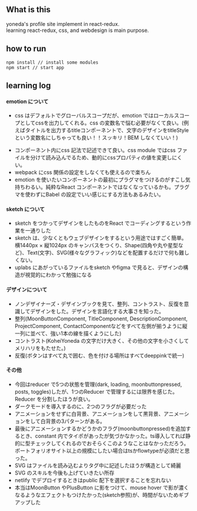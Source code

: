 ## What is this

yoneda's profile site implement in react-redux.  
learning react-redux, css, and webdesign is main purpose.

## how to run

```
npm install // install some modules
npm start // start app
```

## learning log

#### emotion について
 - css はデフォルトでグローバルスコープだが、emotion ではローカルスコープとしてcssを出力してくれる。css の変数名で悩む必要がなくて良い。(例えばタイトルを出力するtitleコンポーネントで、文字のデザインをtitleStyleという変数名にしちゃっても良い！！スッキリ！BEM しなくていい！)
 * コンポーネント内にcss 記法で記述できて良い。css module ではcss ファイルを分けて読み込んでるため、動的にcssプロパティの値を変更しにくい。
 * webpack にcss 関係の設定をしなくても使えるので楽ちん
 * emotion を使いたいコンポーネントの最初にプラグマをつけるのがすこし気持ちわるい。純粋なReact コンポーネントではなくなっているかも。プラグマを使わずにBabel の設定でいい感じにする方法もあるみたい。


#### sketch について
 * sketch をつかってデザインをしたものをReact でコーディングするという作業を一通りした
 * sketch は、少なくともウェブデザインをするという用途ではすごく簡単。横1440px × 縦1024px のキャンバスをつくり、Shape(四角や丸や星型など)、Text(文字)、SVG(様々なグラフィック)などを配置するだけで何も難しくない。
 * uplabs にあがっているファイルをsketch やfigma で見ると、デザインの構造が視覚的にわかって勉強になる

#### デザインについて
 * ノンデザイナーズ・デザインブックを見て、整列、コントラスト、反復を意識してデザインをした。デザインを言語化する大事さを知った。
 * 整列(MoonButtonComponent, TitleComponent, DescriptionComponent, ProjectComponent, ContactComponentなどをすべて左側が揃うように縦一列に並べて、強い1本の線を描くようにした)
 * コントラスト(KoheiYoneda の文字だけ大きく、その他の文字を小さくしてメリハリをもたせた。)
 * 反復(ボタンはすべて丸で囲む、色を付ける場所はすべてdeeppinkで統一)

#### その他
* 今回はreducer で5つの状態を管理(dark, loading, moonbuttonpressed, posts, toggles)したが、1つのReducer で管理するには限界を感じた。Reducer を分割したほうが良い。
* ダークモードを導入するのに、2つのフラグが必要だった
* アニメーションをせずに白背景、アニメーションをして黒背景、アニメーションをして白背景の3パターンがある。
* 最後にアニメーションするかどうかのフラグ(moonbuttonpressed)を追加するとき、constant 内でタイポがあったが気づかなかった。ts導入してれば静的に型チェックしてくれるのでおそらくこのようなことはなかっただろう。ポートフォリオサイト以上の規模にしたい場合はtsかflowtypeが必須だと思った。
* SVG はファイルを読み込むよりタグ中に記述したほうが構造として綺麗
* SVG のスキルを今後も上げていきたい所存
* netlify でデプロイするときはpublic 配下を選択することを忘れない
* 本当はMoonButton やPlusButton に影をつけて、mouse hover で影が濃くなるようなエフェクトもつけたかった(sketch参照)が、時間がないためギブアップした
